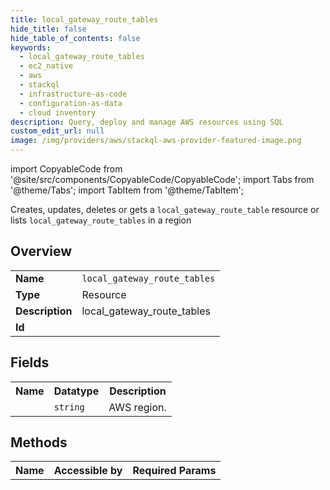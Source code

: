 ```yaml
---
title: local_gateway_route_tables
hide_title: false
hide_table_of_contents: false
keywords:
  - local_gateway_route_tables
  - ec2_native
  - aws
  - stackql
  - infrastructure-as-code
  - configuration-as-data
  - cloud inventory
description: Query, deploy and manage AWS resources using SQL
custom_edit_url: null
image: /img/providers/aws/stackql-aws-provider-featured-image.png
---
```


import CopyableCode from '@site/src/components/CopyableCode/CopyableCode';
import Tabs from '@theme/Tabs';
import TabItem from '@theme/TabItem';

Creates, updates, deletes or gets a <code>local_gateway_route_table</code> resource or lists <code>local_gateway_route_tables</code> in a region

## Overview
<table><tbody>
<tr><td><b>Name</b></td><td><code>local_gateway_route_tables</code></td></tr>
<tr><td><b>Type</b></td><td>Resource</td></tr>
<tr><td><b>Description</b></td><td>local_gateway_route_tables</td></tr>
<tr><td><b>Id</b></td><td><CopyableCode code="aws.ec2_native.local_gateway_route_tables" /></td></tr>
</tbody></table>

## Fields
<table><tbody><tr><th>Name</th><th>Datatype</th><th>Description</th></tr><tr><td><CopyableCode code="region" /></td><td><code>string</code></td><td>AWS region.</td></tr>
</tbody></table>

## Methods

<table><tbody>
  <tr>
    <th>Name</th>
    <th>Accessible by</th>
    <th>Required Params</th>
  </tr>
</tbody></table>






